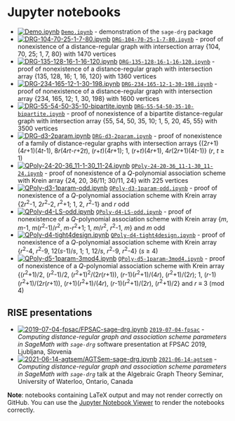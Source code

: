 # Jupyter notebooks

* [![Demo.ipynb](https://mybinder.org/badge.svg)](https://mybinder.org/v2/gh/jaanos/sage-drg/master?filepath=jupyter/Demo.ipynb)
[`Demo.ipynb`](https://nbviewer.jupyter.org/github/jaanos/sage-drg/blob/master/jupyter/Demo.ipynb) - demonstration of the `sage-drg` package
* [![DRG-104-70-25-1-7-80.ipynb](https://mybinder.org/badge.svg)](https://mybinder.org/v2/gh/jaanos/sage-drg/master?filepath=jupyter/DRG-104-70-25-1-7-80.ipynb)
[`DRG-104-70-25-1-7-80.ipynb`](https://nbviewer.jupyter.org/github/jaanos/sage-drg/blob/master/jupyter/DRG-104-70-25-1-7-80.ipynb) - proof of nonexistence of a distance-regular graph with intersection array {104, 70, 25; 1, 7, 80} with 1470 vertices
* [![DRG-135-128-16-1-16-120.ipynb](https://mybinder.org/badge.svg)](https://mybinder.org/v2/gh/jaanos/sage-drg/master?filepath=jupyter/DRG-135-128-16-1-16-120.ipynb)
[`DRG-135-128-16-1-16-120.ipynb`](https://nbviewer.jupyter.org/github/jaanos/sage-drg/blob/master/jupyter/DRG-135-128-16-1-16-120.ipynb) - proof of nonexistence of a distance-regular graph with intersection array {135, 128, 16; 1, 16, 120} with 1360 vertices
* [![DRG-234-165-12-1-30-198.ipynb](https://mybinder.org/badge.svg)](https://mybinder.org/v2/gh/jaanos/sage-drg/master?filepath=jupyter/DRG-234-165-12-1-30-198.ipynb)
[`DRG-234-165-12-1-30-198.ipynb`](https://nbviewer.jupyter.org/github/jaanos/sage-drg/blob/master/jupyter/DRG-234-165-12-1-30-198.ipynb) - proof of nonexistence of a distance-regular graph with intersection array {234, 165, 12; 1, 30, 198} with 1600 vertices
* [![DRG-55-54-50-35-10-bipartite.ipynb](https://mybinder.org/badge.svg)](https://mybinder.org/v2/gh/jaanos/sage-drg/master?filepath=jupyter/DRG-55-54-50-35-10-bipartite.ipynb)
[`DRG-55-54-50-35-10-bipartite.ipynb`](https://nbviewer.jupyter.org/github/jaanos/sage-drg/blob/master/jupyter/DRG-55-54-50-35-10-bipartite.ipynb) - proof of nonexistence of a bipartite distance-regular graph with intersection array {55, 54, 50, 35, 10; 1, 5, 20, 45, 55} with 3500 vertices
* [![DRG-d3-2param.ipynb](https://mybinder.org/badge.svg)](https://mybinder.org/v2/gh/jaanos/sage-drg/master?filepath=jupyter/DRG-d3-2param.ipynb)
[`DRG-d3-2param.ipynb`](https://nbviewer.jupyter.org/github/jaanos/sage-drg/blob/master/jupyter/DRG-d3-2param.ipynb) - proof of nonexistence of a family of distance-regular graphs with intersection arrays {(2*r*+1)(4*r*+1)(4*t*-1), 8*r*(4*rt*-*r*+2*t*), (*r*+*t*)(4*r*+1); 1, (*r*+*t*)(4*r*+1), 4*r*(2*r*+1)(4*t*-1)} (*r*, *t* ≥ 1)
* [![QPoly-24-20-36_11-1-30_11-24.ipynb](https://mybinder.org/badge.svg)](https://mybinder.org/v2/gh/jaanos/sage-drg/master?filepath=jupyter/QPoly-24-20-36_11-1-30_11-24.ipynb)
[`QPoly-24-20-36_11-1-30_11-24.ipynb`](https://nbviewer.jupyter.org/github/jaanos/sage-drg/blob/master/jupyter/QPoly-24-20-36_11-1-30_11-24.ipynb) - proof of nonexistence of a *Q*-polynomial association scheme with Krein array {24, 20, 36/11; 30/11, 24} with 225 vertices
* [![QPoly-d3-1param-odd.ipynb](https://mybinder.org/badge.svg)](https://mybinder.org/v2/gh/jaanos/sage-drg/master?filepath=jupyter/QPoly-d3-1param-odd.ipynb)
[`QPoly-d3-1param-odd.ipynb`](https://nbviewer.jupyter.org/github/jaanos/sage-drg/blob/master/jupyter/QPoly-d3-1param-odd.ipynb) - proof of nonexistence of a *Q*-polynomial association scheme with Krein array {2*r*<sup>2</sup>-1, 2*r*<sup>2</sup>-2, *r*<sup>2</sup>+1; 1, 2, *r*<sup>2</sup>-1} and *r* odd
* [![QPoly-d4-LS-odd.ipynb](https://mybinder.org/badge.svg)](https://mybinder.org/v2/gh/jaanos/sage-drg/master?filepath=jupyter/QPoly-d4-LS-odd.ipynb.ipynb)
[`QPoly-d4-LS-odd.ipynb`](https://nbviewer.jupyter.org/github/jaanos/sage-drg/blob/master/jupyter/QPoly-d4-LS-odd.ipynb) - proof of nonexistence of a *Q*-polynomial association scheme with Krein array {*m*, *m*-1, m(*r*<sup>2</sup>-1)/*r*<sup>2</sup>, *m*-*r*<sup>2</sup>+1; 1, *m*/*r*<sup>2</sup>, *r*<sup>2</sup>-1, *m*} and *m* odd
* [![QPoly-d4-tight4design.ipynb](https://mybinder.org/badge.svg)](https://mybinder.org/v2/gh/jaanos/sage-drg/master?filepath=jupyter/QPoly-d4-tight4design.ipynb)
[`QPoly-d4-tight4design.ipynb`](https://nbviewer.jupyter.org/github/jaanos/sage-drg/blob/master/jupyter/QPoly-d4-tight4design.ipynb) - proof of nonexistence of a *Q*-polynomial association scheme with Krein array {*r*<sup>2</sup>-4, *r*<sup>2</sup>-9, 12(*s*-1)/*s*, 1; 1, 12/*s*, *r*<sup>2</sup>-9, *r*<sup>2</sup>-4} (*s* ≥ 4)
* [![QPoly-d5-1param-3mod4.ipynb](https://mybinder.org/badge.svg)](https://mybinder.org/v2/gh/jaanos/sage-drg/master?filepath=jupyter/QPoly-d5-1param-3mod4.ipynb)
[`QPoly-d5-1param-3mod4.ipynb`](https://nbviewer.jupyter.org/github/jaanos/sage-drg/blob/master/jupyter/QPoly-d5-1param-3mod4.ipynb) - proof of nonexistence of a *Q*-polynomial association scheme with Krein array {(*r*<sup>2</sup>+1)/2, (*r*<sup>2</sup>-1)/2, (*r*<sup>2</sup>+1)<sup>2</sup>/(2*r*(*r*+1)), (*r*-1)(*r*<sup>2</sup>+1)/(4*r*), (*r*<sup>2</sup>+1)/(2*r*); 1, (*r*-1)(*r*<sup>2</sup>+1)/(2*r*(*r*+1)), (*r*+1)(*r*<sup>2</sup>+1)/(4*r*), (*r*-1)(*r*<sup>2</sup>+1)/(2*r*), (*r*<sup>2</sup>+1)/2} and *r* ≡ 3 (mod 4)

## RISE presentations

* [![2019-07-04-fpsac/FPSAC-sage-drg.ipynb](https://mybinder.org/badge.svg)](https://mybinder.org/v2/gh/jaanos/sage-drg/master?filepath=jupyter/2019-07-04-fpsac/FPSAC-sage-drg.ipynb) [`2019-07-04-fpsac`](2019-07-04-fpsac/) - *Computing distance-regular graph and association scheme parameters in SageMath with `sage-drg`* software presentation at FPSAC 2019, Ljubljana, Slovenia
* [![2021-06-14-agtsem/AGTSem-sage-drg.ipynb](https://mybinder.org/badge.svg)](https://mybinder.org/v2/gh/jaanos/sage-drg/master?filepath=jupyter/2021-06-14-agtsem/AGTSem-sage-drg.ipynb) [`2021-06-14-agtsem`](2021-06-14-agtsem/) - *Computing distance-regular graph and association scheme parameters in SageMath with `sage-drg`* talk at the Algebraic Graph Theory Seminar, University of Waterloo, Ontario, Canada

**Note**: notebooks containing LaTeX output and may not render correctly on GitHub.
You can use the [Jupyter Notebook Viewer](https://nbviewer.jupyter.org/github/jaanos/sage-drg/tree/master/jupyter/) to render the notebooks correctly.

